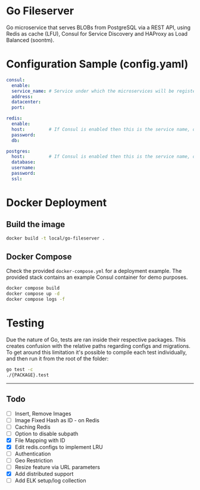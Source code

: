 # Go Fileserver
Go microservice that serves BLOBs from PostgreSQL via a REST API, using Redis as cache (LFU), Consul for Service Discovery and HAProxy as Load Balanced (soontm).

# Configuration Sample (config.yaml)
```yaml
consul:
  enable: 
  service_name: # Service under which the microservices will be registered. Each one will have an unique id.
  address: 
  datacenter: 
  port: 

redis:
  enable: 
  host:         # If Consul is enabled then this is the service name, otherwise ip:port
  password: 
  db: 

postgres:
  host:         # If Consul is enabled then this is the service name, otherwise ip:port
  database: 
  username:
  password: 
  ssl: 
```


# Docker Deployment
## Build the image
```bash
docker build -t local/go-fileserver .
```

## Docker Compose
Check the provided `docker-compose.yml` for a deployment example. The provided stack contains an example Consul container for demo purposes.
```bash
docker compose build 
docker compose up -d
docker compose logs -f
```

# Testing
Due the nature of Go, tests are ran inside their respective packages. This creates confusion with the relative paths regarding configs and migrations.
To get around this limitation it's possible to compile each test individually, and then run it from the root of the folder:
```bash
go test -c
./{PACKAGE}.test 
```

---

## Todo
- [ ] Insert, Remove Images
- [ ] Image Fixed Hash as ID - on Redis
- [ ] Caching Redis
- [ ] Option to disable subpath
- [x] File Mapping with ID
- [x] Edit redis.configs to implement LRU
- [ ] Authentication
- [ ] Geo Restriction
- [ ] Resize feature via URL parameters
- [x] Add distributed support
- [ ] Add ELK setup/log collection
